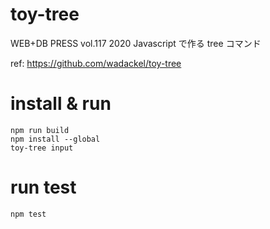 # toy-tree

WEB+DB PRESS vol.117 2020 Javascript で作る tree コマンド

ref: https://github.com/wadackel/toy-tree

# install & run

```
npm run build
npm install --global
toy-tree input
```

# run test

```
npm test
```
